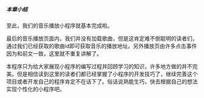 ##### 本章小结

至此，我们的音乐播放小程序就基本完成啦。

最后的音乐播放页面内，我们并没有加载歌曲，但是这肯定难不倒聪明的读者们，通过我们已经获取的歌曲id即可获取音乐的播放地址。另外播放页由许多点击事件因为和前文一致，这里就不重复讲解了。

本程序只为给大家展现小程序的编写过程并回顾学习的知识，许多地方做的并不完美。但是相信读到这里的读者们都已经掌握了小程序的开发技巧了，继续完善这个项目或者开发自己的程序肯定不在话下了。俗话说熟能生巧，快去根据自己的想法实现个性化的小程序吧。